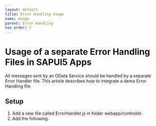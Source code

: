 ```yaml
---
layout: default
title: Error Handling Usage
name: Usage
parent: Error Handling
nav_order: 2
---
```


# Usage of a separate Error Handling Files in SAPUI5 Apps

All messages sent by an OData Service should be handled by a separate Error Handler file.
This article describes how to integrate a demo Error Handling file.

## Setup

 1. Add a new file called ErrorHandler.js in folder webapp/controller.
 2. Add the following.
